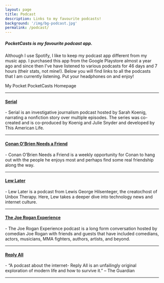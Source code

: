 ```yaml
---
layout: page
title: Podcast
description: Links to my favourite podcasts!
background: '/img/bg-podcast.jpg'
permalink: /podcast/
---
```


<h5> PocketCasts is my favourite podcast app.</h5> 
<p> Although I use Spotify, I like to keep my podcast app different from my music app. I purchased this app from the Google Playstore almost a year ago and since then I've have listened to various podcasts for 46 days and 7 hours (their stats, not mine!). Below you will find links to all the podcasts that I am currently listening. Put your headphones on and enjoy! </p>

<blockquote class="imgur-embed-pub" lang="en" data-id="a/5gMPRNC"><a href="//imgur.com/a/5gMPRNC"></a></blockquote><script async src="//s.imgur.com/min/embed.js" charset="utf-8"></script>
<span class="caption text-muted">My Pocket PocketCasts Homepage</span>

<hr>

<h4> <a href="https://serialpodcast.org/season-one" target="_blank" rel="noopener"> Serial </a> </h4>
 - Serial is an investigative journalism podcast hosted by Sarah Koenig, narrating a nonfiction story over multiple episodes. The series was co-created and is co-produced by Koenig and Julie Snyder and developed by This American Life. 
 <hr>

<h4> <a href="https://www.earwolf.com/show/conan-obrien/" target="_blank" rel="noopener"> Conan O'Brien Needs a Friend </a> </h4>
 - Conan O’Brien Needs a Friend is a weekly opportunity for Conan to hang out with the people he enjoys most and perhaps find some real friendship along the way.
<hr>

<h4> <a href="https://www.lewlater.com" target="_blank" rel="noopener"> Lew Later </a> </h4>
 - Lew Later is a podcast from Lewis George Hilsenteger, the creator/host of Unbox Therapy. Here, Lew takes a deeper dive into technology news and internet culture. 
 <hr>

 <h4> <a href="http://podcasts.joerogan.net/" target="_blank" rel="noopener"> The Joe Rogan Experience </a> </h4>
 - The Joe Rogan Experience podcast is a long form conversation hosted by comedian Joe Rogan with friends and guests that have included comedians, actors, musicians, MMA fighters, authors, artists, and beyond.
 <hr>

 <h4> <a href="https://gimletmedia.com/shows/reply-all" target="_blank" rel="noopener"> Reply All </a> </h4>
 - “A podcast about the internet- Reply All is an unfailingly original exploration of modern life and how to survive it.” – The Guardian
 <hr>



 